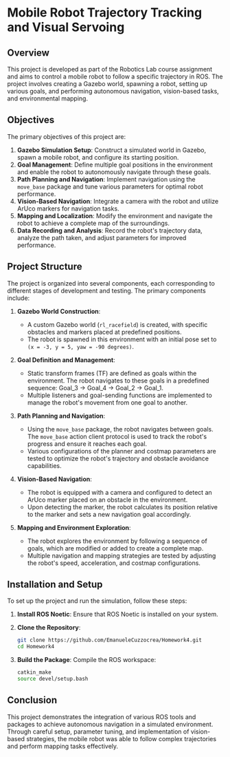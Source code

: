 
# Mobile Robot Trajectory Tracking and Visual Servoing

## Overview

This project is developed as part of the Robotics Lab course assignment and aims to control a mobile robot to follow a specific trajectory
in ROS. The project involves creating a Gazebo world, spawning a robot, setting up various goals, and performing autonomous navigation, 
vision-based tasks, and environmental mapping.

## Objectives

The primary objectives of this project are:
1. **Gazebo Simulation Setup**: Construct a simulated world in Gazebo, spawn a mobile robot, and configure its starting position.
2. **Goal Management**: Define multiple goal positions in the environment and enable the robot to autonomously navigate through these goals.
3. **Path Planning and Navigation**: Implement navigation using the `move_base` package and tune various parameters for optimal robot performance.
4. **Vision-Based Navigation**: Integrate a camera with the robot and utilize ArUco markers for navigation tasks.
5. **Mapping and Localization**: Modify the environment and navigate the robot to achieve a complete map of the surroundings.
6. **Data Recording and Analysis**: Record the robot's trajectory data, analyze the path taken, and adjust parameters for improved performance.

## Project Structure

The project is organized into several components, each corresponding to different stages of development and testing. The primary components include:

1. **Gazebo World Construction**: 
    - A custom Gazebo world (`rl_racefield`) is created, with specific obstacles and markers placed at predefined positions.
    - The robot is spawned in this environment with an initial pose set to `(x = -3, y = 5, yaw = -90 degrees)`.

2. **Goal Definition and Management**: 
    - Static transform frames (TF) are defined as goals within the environment. The robot navigates to these goals in a predefined sequence: Goal_3 → Goal_4 → Goal_2 → Goal_1.
    - Multiple listeners and goal-sending functions are implemented to manage the robot's movement from one goal to another.

3. **Path Planning and Navigation**:
    - Using the `move_base` package, the robot navigates between goals. The `move_base` action client protocol is used to track the robot's progress and ensure it reaches each goal.
    - Various configurations of the planner and costmap parameters are tested to optimize the robot's trajectory and obstacle avoidance capabilities.

4. **Vision-Based Navigation**:
    - The robot is equipped with a camera and configured to detect an ArUco marker placed on an obstacle in the environment.
    - Upon detecting the marker, the robot calculates its position relative to the marker and sets a new navigation goal accordingly.

5. **Mapping and Environment Exploration**:
    - The robot explores the environment by following a sequence of goals, which are modified or added to create a complete map.
    - Multiple navigation and mapping strategies are tested by adjusting the robot's speed, acceleration, and costmap configurations.

## Installation and Setup

To set up the project and run the simulation, follow these steps:

1. **Install ROS Noetic**:
    Ensure that ROS Noetic is installed on your system.

2. **Clone the Repository**:
    ```bash
    git clone https://github.com/EmanueleCuzzocrea/Homework4.git
    cd Homework4
    ```
    
3. **Build the Package**:
    Compile the ROS workspace:
    ```bash
    catkin_make
    source devel/setup.bash
    ```

## Conclusion

This project demonstrates the integration of various ROS tools and packages to achieve autonomous navigation in a simulated environment.
Through careful setup, parameter tuning, and implementation of vision-based strategies, the mobile robot was able to follow complex trajectories
and perform mapping tasks effectively.

